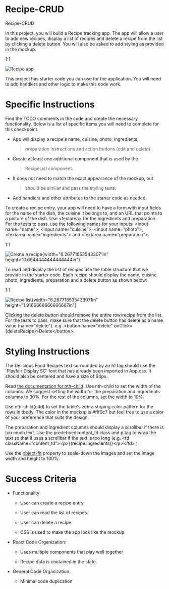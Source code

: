 # Recipe-CRUD
Recipe-CRUD

In this project, you will build a Recipe tracking app. The app will
allow a user to add new recipes, display a list of recipes and delete a
recipe from the list by clicking a delete button. You will also be asked
to add styling as provided in the mockup.

1:1

![Recipe
app](https://github.com/nsuami/Recipe-CRUD/blob/main/docs/img/deliciousfoods.png)

This project has starter code you can use for the application. You will
need to add handlers and other logic to make this code work.

# **Specific Instructions**

Find the TODO comments in the code and create the necessary
functionality. Below is a list of specific items you will need to
complete for this checkpoint.

-   App will display a recipe\'s name, cuisine, photo, ingredients,
    > preparation instructions and action buttons (edit and delete).

-   Create at least one additional component that is used by the
    > RecipeList component.

-   It does not need to match the exact appearance of the mockup, but
    > should be similar and pass the styling tests.

-   Add handlers and other attributes to the starter code as needed.

To create a recipe entry, your app will need to have a form with input
fields for the name of the dish, the cuisine it belongs to, and an URL
that points to a picture of the dish. Use \<textarea\> for the
ingredients and preparation. For the tests to pass, use the following
names for your inputs: \<input name=\"name\"\>, \<input
name=\"cuisine\"\>, \<input name=\"photo\"\>, \<textarea
name=\"ingredients\"\> and \<textarea name=\"preparation\"\>.

1:1

![Create a recipe
](vertopal_2c3aa3bb7f04466e9cd719feb37cbf94/media/image1.png){width="6.267716535433071in"
height="0.6944444444444444in"}

To read and display the list of recipes use the table structure that we
provide in the starter code. Each recipe should display the name,
cuisine, photo, ingredients, preparation and a delete button as shown
below:

1:1

![Recipe
list](vertopal_2c3aa3bb7f04466e9cd719feb37cbf94/media/image2.png){width="6.267716535433071in"
height="1.9166666666666667in"}

Clicking the delete button should remove the entire row/recipe from the
list. For the tests to pass, make sure that the delete button has delete
as a name value (name=\"delete\"). e.g. \<button name=\"delete\"
onClick={deleteRecipe}\>Delete\</button\>.

# **Styling Instructions**

The Delicious Food Recipes text surrounded by an h1 tag should use the
\'Playfair Display SC\' font that has already been imported in App.css.
It should also be centered and have a size of 64px.

Read [the documentation for
nth-child](https://developer.mozilla.org/en-US/docs/Web/CSS/:nth-child).
Use nth-child to set the width of the columns. We suggest setting the
width for the preparation and ingredients columns to 30%. For the rest
of the columns, set the width to 10%.

Use nth-child(odd) to set the table\'s zebra striping color pattern for
the rows in tbody. The color in the mockup is \#fff0c7 but feel free to
use a color of your preference that suits the design.

The preparation and ingredient columns should display a scrollbar if
there is too much text. Use the predefinedcontent_td class and p tag to
wrap the text so that it uses a scrollbar if the text is too long (e.g.
\<td className=\"content_td\"\>\<p\>{(recipe.ingredients)}\</p\>\</td\>
).

Use the
[object-fit](https://developer.mozilla.org/en-US/docs/Web/CSS/object-fit)
property to scale-down the images and set the image width and height to
100%.

# 

# **Success Criteria**

-   Functionality:

    -   User can create a recipe entry.

    -   User can read the list of recipes.

    -   User can delete a recipe.

    -   CSS is used to make the app look like the mockup.

-   React Code Organization:

    -   Uses multiple components that play well together

    -   Recipe data is contained in the state.

-   General Code Organization:

    -   Minimal code duplication


